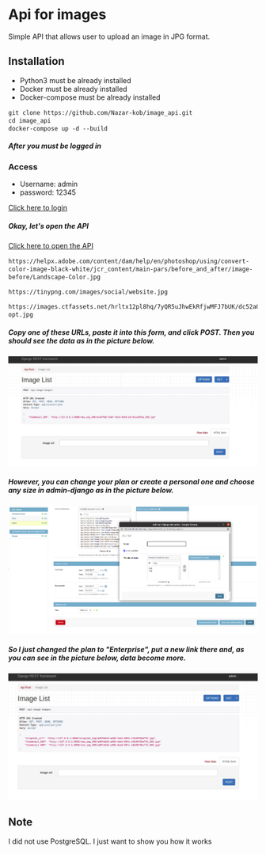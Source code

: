 # Api for images

Simple API that allows user to upload an image in JPG format.

## Installation

* Python3 must be already installed
* Docker must be already installed 
* Docker-compose must be already installed

```shell
git clone https://github.com/Nazar-kob/image_api.git
cd image_api
docker-compose up -d --build
```
##### After you must be logged in

### Access
 * Username: admin
 * password: 12345


[Click here to login](http://127.0.0.1:8000/admin/.)
##### Okay, let's open the API 
[Click here to open the API](http://127.0.0.1:8000/api/image/images/)

```
https://helpx.adobe.com/content/dam/help/en/photoshop/using/convert-color-image-black-white/jcr_content/main-pars/before_and_after/image-before/Landscape-Color.jpg
```
```
https://tinypng.com/images/social/website.jpg
```
```
https://images.ctfassets.net/hrltx12pl8hq/7yQR5uJhwEkRfjwMFJ7bUK/dc52a0913e8ff8b5c276177890eb0129/offset_comp_772626-opt.jpg
```

##### Copy one of these URLs, paste it into this form, and click POST. Then you should see the data as in the picture below.
![Website interface](original_img/screen1.jpg)
##### However, you can change your plan or create a personal one and choose any size in admin-django as in the picture below.
![Website interface](original_img/screen2.jpg)
##### So I just changed the plan to "Enterprise", put a new link there and, as you can see in the picture below, data become more.
![Website interface](original_img/screen3.jpg)

## Note
I did not use PostgreSQL. I just want to show you how it works
